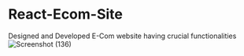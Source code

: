 # React-Ecom-Site
Designed and Developed E-Com website having crucial functionalities
![Screenshot (136)](https://user-images.githubusercontent.com/99736940/229925640-6e154d2b-d696-4500-a0bd-e363a008e724.png)

